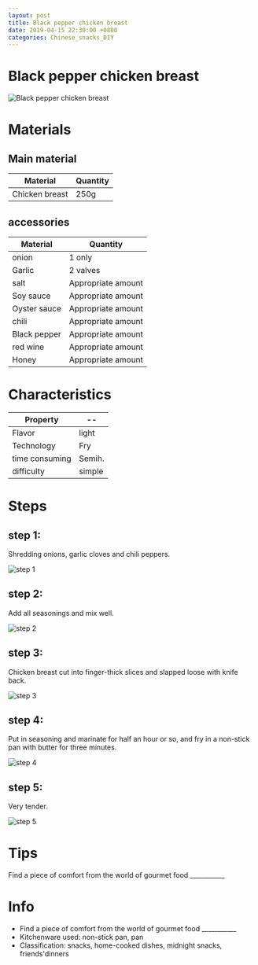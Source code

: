 ```yaml
---
layout: post
title: Black pepper chicken breast
date: 2019-04-15 22:30:00 +0800
categories: Chinese_snacks_DIY
---
```


# Black pepper chicken breast

![Black pepper chicken breast]({{site.baseurl}}/img/447600/447600.jpg)

# Materials


## Main material

Material|Quantity
--|--
Chicken breast|250g

## accessories

Material|Quantity
--|--
onion|1 only
Garlic|2 valves
salt|Appropriate amount
Soy sauce|Appropriate amount
Oyster sauce|Appropriate amount
chili|Appropriate amount
Black pepper|Appropriate amount
red wine|Appropriate amount
Honey|Appropriate amount

# Characteristics

Property|--
--|--
Flavor|light
Technology|Fry
time consuming|Semih.
difficulty|simple

# Steps

## step 1:

Shredding onions, garlic cloves and chili peppers.

![step 1]({{site.baseurl}}/img/447600/1.jpg)

## step 2:

Add all seasonings and mix well.

![step 2]({{site.baseurl}}/img/447600/2.jpg)

## step 3:

Chicken breast cut into finger-thick slices and slapped loose with knife back.

![step 3]({{site.baseurl}}/img/447600/3.jpg)

## step 4:

Put in seasoning and marinate for half an hour or so, and fry in a non-stick pan with butter for three minutes.

![step 4]({{site.baseurl}}/img/447600/4.jpg)

## step 5:

Very tender.

![step 5]({{site.baseurl}}/img/447600/5.jpg)

# Tips

Find a piece of comfort from the world of gourmet food ___________

# Info

- Find a piece of comfort from the world of gourmet food ___________
- Kitchenware used: non-stick pan, pan
- Classification: snacks, home-cooked dishes, midnight snacks, friends'dinners